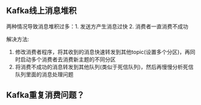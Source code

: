 ## Kafka线上消息堆积

两种情况导致消息堆积过多：1. 发送方产生消息过快 2. 消费者一直消费不成功

解决方法:
1. 修改消费者程序，将其收到的消息快速转发到其他topic(设置多个分区)，再同时启动多个消费者去消费新主题的不同分区
2. 将消费不成功的消息转发到其他队列(类似于死信队列)，然后再慢慢分析死信队列里面的消息处理问题

## Kafka重复消费问题？
